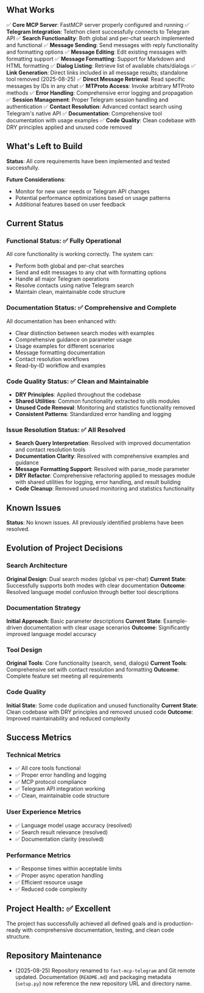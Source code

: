 
## What Works
✅ **Core MCP Server**: FastMCP server properly configured and running
✅ **Telegram Integration**: Telethon client successfully connects to Telegram API
✅ **Search Functionality**: Both global and per-chat search implemented and functional
✅ **Message Sending**: Send messages with reply functionality and formatting options
✅ **Message Editing**: Edit existing messages with formatting support
✅ **Message Formatting**: Support for Markdown and HTML formatting
✅ **Dialog Listing**: Retrieve list of available chats/dialogs
✅ **Link Generation**: Direct links included in all message results; standalone tool removed (2025-08-25)
✅ **Direct Message Retrieval**: Read specific messages by IDs in any chat
✅ **MTProto Access**: Invoke arbitrary MTProto methods
✅ **Error Handling**: Comprehensive error logging and propagation
✅ **Session Management**: Proper Telegram session handling and authentication
✅ **Contact Resolution**: Advanced contact search using Telegram's native API
✅ **Documentation**: Comprehensive tool documentation with usage examples
✅ **Code Quality**: Clean codebase with DRY principles applied and unused code removed

## What's Left to Build
**Status**: All core requirements have been implemented and tested successfully.

**Future Considerations**:
- Monitor for new user needs or Telegram API changes
- Potential performance optimizations based on usage patterns
- Additional features based on user feedback

## Current Status

### Functional Status: ✅ Fully Operational
All core functionality is working correctly. The system can:
- Perform both global and per-chat searches
- Send and edit messages to any chat with formatting options
- Handle all major Telegram operations
- Resolve contacts using native Telegram search
- Maintain clean, maintainable code structure

### Documentation Status: ✅ Comprehensive and Complete
All documentation has been enhanced with:
- Clear distinction between search modes with examples
- Comprehensive guidance on parameter usage
- Usage examples for different scenarios
- Message formatting documentation
- Contact resolution workflows
- Read-by-ID workflow and examples

### Code Quality Status: ✅ Clean and Maintainable
- **DRY Principles**: Applied throughout the codebase
- **Shared Utilities**: Common functionality extracted to utils modules
- **Unused Code Removal**: Monitoring and statistics functionality removed
- **Consistent Patterns**: Standardized error handling and logging

### Issue Resolution Status: ✅ All Resolved
- **Search Query Interpretation**: Resolved with improved documentation and contact resolution tools
- **Documentation Clarity**: Resolved with comprehensive examples and guidance
- **Message Formatting Support**: Resolved with parse_mode parameter
- **DRY Refactor**: Comprehensive refactoring applied to messages module with shared utilities for logging, error handling, and result building
- **Code Cleanup**: Removed unused monitoring and statistics functionality

## Known Issues
**Status**: No known issues. All previously identified problems have been resolved.

## Evolution of Project Decisions

### Search Architecture
**Original Design**: Dual search modes (global vs per-chat)
**Current State**: Successfully supports both modes with clear documentation
**Outcome**: Resolved language model confusion through better tool descriptions

### Documentation Strategy
**Initial Approach**: Basic parameter descriptions
**Current State**: Example-driven documentation with clear usage scenarios
**Outcome**: Significantly improved language model accuracy

### Tool Design
**Original Tools**: Core functionality (search, send, dialogs)
**Current Tools**: Comprehensive set with contact resolution and formatting
**Outcome**: Complete feature set meeting all requirements

### Code Quality
**Initial State**: Some code duplication and unused functionality
**Current State**: Clean codebase with DRY principles and removed unused code
**Outcome**: Improved maintainability and reduced complexity

## Success Metrics

### Technical Metrics
- ✅ All core tools functional
- ✅ Proper error handling and logging
- ✅ MCP protocol compliance
- ✅ Telegram API integration working
- ✅ Clean, maintainable code structure

### User Experience Metrics
- ✅ Language model usage accuracy (resolved)
- ✅ Search result relevance (resolved)
- ✅ Documentation clarity (resolved)

### Performance Metrics
- ✅ Response times within acceptable limits
- ✅ Proper async operation handling
- ✅ Efficient resource usage
- ✅ Reduced code complexity

## Project Health: ✅ Excellent
The project has successfully achieved all defined goals and is production-ready with comprehensive documentation, testing, and clean code structure.

## Repository Maintenance

- (2025-08-25) Repository renamed to `fast-mcp-telegram` and Git remote updated. Documentation (`README.md`) and packaging metadata (`setup.py`) now reference the new repository URL and directory name.
